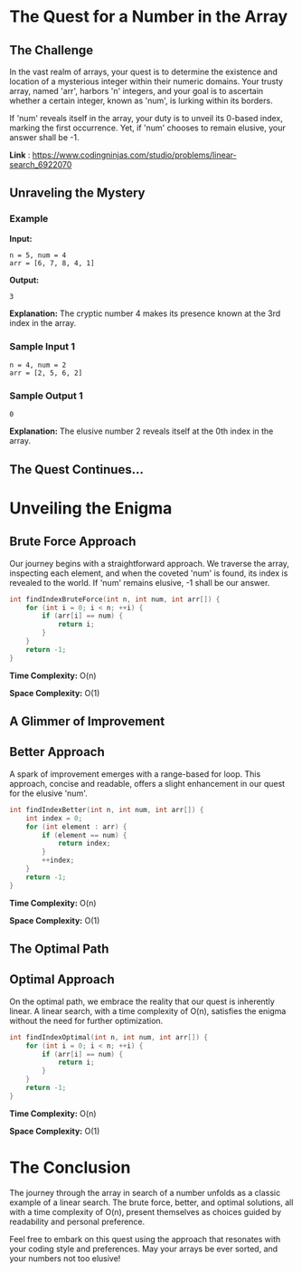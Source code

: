# The Quest for a Number in the Array

## The Challenge

In the vast realm of arrays, your quest is to determine the existence and location of a mysterious integer within their numeric domains. Your trusty array, named 'arr', harbors 'n' integers, and your goal is to ascertain whether a certain integer, known as 'num', is lurking within its borders.

If 'num' reveals itself in the array, your duty is to unveil its 0-based index, marking the first occurrence. Yet, if 'num' chooses to remain elusive, your answer shall be -1.

**Link** : https://www.codingninjas.com/studio/problems/linear-search_6922070

## Unraveling the Mystery

### Example

**Input:**
```
n = 5, num = 4
arr = [6, 7, 8, 4, 1]
```

**Output:**
```
3
```

**Explanation:**
The cryptic number 4 makes its presence known at the 3rd index in the array.

### Sample Input 1
```
n = 4, num = 2
arr = [2, 5, 6, 2]
```

### Sample Output 1
```
0
```

**Explanation:**
The elusive number 2 reveals itself at the 0th index in the array.

## The Quest Continues...

# Unveiling the Enigma

## Brute Force Approach
Our journey begins with a straightforward approach. We traverse the array, inspecting each element, and when the coveted 'num' is found, its index is revealed to the world. If 'num' remains elusive, -1 shall be our answer.

```cpp
int findIndexBruteForce(int n, int num, int arr[]) {
    for (int i = 0; i < n; ++i) {
        if (arr[i] == num) {
            return i;
        }
    }
    return -1;
}
```

**Time Complexity:** O(n)

**Space Complexity:** O(1)

## A Glimmer of Improvement

## Better Approach
A spark of improvement emerges with a range-based for loop. This approach, concise and readable, offers a slight enhancement in our quest for the elusive 'num'.

```cpp
int findIndexBetter(int n, int num, int arr[]) {
    int index = 0;
    for (int element : arr) {
        if (element == num) {
            return index;
        }
        ++index;
    }
    return -1;
}
```

**Time Complexity:** O(n)

**Space Complexity:** O(1)

## The Optimal Path

## Optimal Approach
On the optimal path, we embrace the reality that our quest is inherently linear. A linear search, with a time complexity of O(n), satisfies the enigma without the need for further optimization.

```cpp
int findIndexOptimal(int n, int num, int arr[]) {
    for (int i = 0; i < n; ++i) {
        if (arr[i] == num) {
            return i;
        }
    }
    return -1;
}
```

**Time Complexity:** O(n)

**Space Complexity:** O(1)

# The Conclusion

The journey through the array in search of a number unfolds as a classic example of a linear search. The brute force, better, and optimal solutions, all with a time complexity of O(n), present themselves as choices guided by readability and personal preference.

Feel free to embark on this quest using the approach that resonates with your coding style and preferences. May your arrays be ever sorted, and your numbers not too elusive!